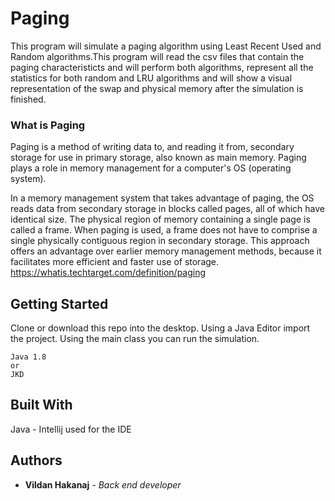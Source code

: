 # Paging
This program will simulate a paging algorithm using Least Recent Used and Random algorithms.This program will read the csv files that contain the paging characteristicts and will perform both algorithms, represent all the statistics for both random and LRU algorithms and will show a visual representation of the swap and physical memory after the simulation is finished.    

### What is Paging
Paging is a method of writing data to, and reading it from, secondary storage for use in primary storage, also known as main memory. Paging plays a role in memory management for a computer's OS (operating system).

In a memory management system that takes advantage of paging, the OS reads data from secondary storage in blocks called pages, all of which have identical size. The physical region of memory containing a single page is called a frame. When paging is used, a frame does not have to comprise a single physically contiguous region in secondary storage. This approach offers an advantage over earlier memory management methods, because it facilitates more efficient and faster use of storage.
https://whatis.techtarget.com/definition/paging

## Getting Started
Clone or download this repo into the desktop. Using a Java Editor import the project.
Using the main class you can run the simulation.

```
Java 1.8 
or
JKD
```
## Built With
Java - Intellij used for the IDE

## Authors
* **Vildan Hakanaj** - *Back end developer* 


